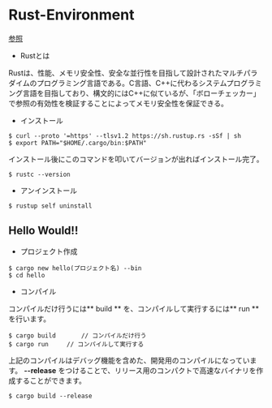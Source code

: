 # Rust-Environment

[参照](https://rust-lang.org/ja/tools/install)

- Rustとは

Rustは、性能、メモリ安全性、安全な並行性を目指して設計されたマルチパラダイムのプログラミング言語である。C言語、C++に代わるシステムプログラミング言語を目指しており、構文的にはC++に似ているが、「ボローチェッカー」 で参照の有効性を検証することによってメモリ安全性を保証できる。

- インストール

```
$ curl --proto '=https' --tlsv1.2 https://sh.rustup.rs -sSf | sh
$ export PATH="$HOME/.cargo/bin:$PATH"
```
インストール後にこのコマンドを叩いてバージョンが出ればインストール完了。

```
$ rustc --version
```

- アンインストール

```
$ rustup self uninstall
```

## Hello Would!!

- プロジェクト作成

```
$ cargo new hello(プロジェクト名) --bin
$ cd hello
```

- コンパイル

コンパイルだけ行うには** build ** を、コンパイルして実行するには** run **を行います。

```
$ cargo build		// コンパイルだけ行う
$ cargo run		// コンパイルして実行する
```

上記のコンパイルはデバッグ機能を含めた、開発用のコンパイルになっています。
**--release** をつけることで、リリース用のコンパクトで高速なバイナリを作成することができます。

```
$ cargo build --release
```
